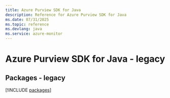 ```yaml
---
title: Azure Purview SDK for Java
description: Reference for Azure Purview SDK for Java
ms.date: 07/31/2025
ms.topic: reference
ms.devlang: java
ms.service: azure-monitor
---
```

# Azure Purview SDK for Java - legacy
## Packages - legacy
[!INCLUDE [packages](purview-index.md)]